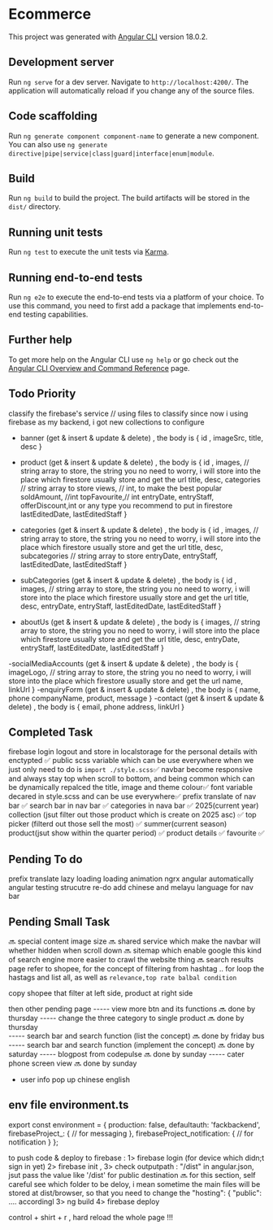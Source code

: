 # Ecommerce

This project was generated with [Angular CLI](https://github.com/angular/angular-cli) version 18.0.2.

## Development server

Run `ng serve` for a dev server. Navigate to `http://localhost:4200/`. The application will automatically reload if you change any of the source files.

## Code scaffolding

Run `ng generate component component-name` to generate a new component. You can also use `ng generate directive|pipe|service|class|guard|interface|enum|module`.

## Build

Run `ng build` to build the project. The build artifacts will be stored in the `dist/` directory.

## Running unit tests

Run `ng test` to execute the unit tests via [Karma](https://karma-runner.github.io).

## Running end-to-end tests

Run `ng e2e` to execute the end-to-end tests via a platform of your choice. To use this command, you need to first add a package that implements end-to-end testing capabilities.

## Further help

To get more help on the Angular CLI use `ng help` or go check out the [Angular CLI Overview and Command Reference](https://angular.dev/tools/cli) page.

## Todo Priority
classify the firebase's service // using files to classify
since now i using firebase as my backend, i got new collections to configure
- banner (get & insert & update & delete) , the body is {
    id ,
    imageSrc,
    title,
    desc 
    } 

- product (get & insert & update & delete) , the body is {
    id ,
    images, // string array to store, the string you no need to worry, i will store into the place which firestore usually store and get the url
    title,
    desc,
    categories // string array to store
    views, // int, to make the best popular
    soldAmount, //int
    topFavourite,// int
    entryDate,
    entryStaff,
    offerDiscount,int or any type you recommend to put in firestore
    lastEditedDate,
    lastEditedStaff
    } 
- categories (get & insert & update & delete) , the body is {
    id ,
    images, // string array to store, the string you no need to worry, i will store into the place which firestore usually store and get the url
    title,
    desc,
    subcategories // string array to store
    entryDate,
    entryStaff,
    lastEditedDate,
    lastEditedStaff
    } 
- subCategories (get & insert & update & delete) , the body is {
    id ,
    images, // string array to store, the string you no need to worry, i will store into the place which firestore usually store and get the url
    title,
    desc,
    entryDate,
    entryStaff,
    lastEditedDate,
    lastEditedStaff
    } 

- aboutUs (get & insert & update & delete) , the body is {
    images, // string array to store, the string you no need to worry, i will store into the place which firestore usually store and get the url
    title,
    desc,
    entryDate,
    entryStaff,
    lastEditedDate,
    lastEditedStaff
  } 

-socialMediaAccounts (get & insert & update & delete) , the body is {
    imageLogo, // string array to store, the string you no need to worry, i will store into the place which firestore usually store and get the url
    name,
    linkUrl
  } 
  -enquiryForm (get & insert & update & delete) , the body is {
    name,
    phone
    companyName,
    product,
    message
  } 
  -contact (get & insert & update & delete) , the body is {
    email,
    phone
    address,
    linkUrl
  } 


## Completed Task
firebase login logout and store in localstorage for the personal details with enctypted ✅
public scss variable which can be use everywhere when we just only need to do is `import ./style.scss`✅
navbar become responsive and always stay top when scroll to bottom, and being common which can be dynamically repalced the title, image and theme colour✅ 
font variable decared in style.scss and can be use everywhere✅ 
prefix translate of nav bar ✅
search bar in nav bar ✅
categories in nava bar ✅
2025(current year) collection (jsut filter out those product which is create on 2025 asc) ✅
top picker (filterd out those sell the most) ✅
summer(current season) product(jsut show within the quarter period) ✅
product details ✅
favourite ✅

## Pending To do
prefix translate
lazy loading
loading animation
ngrx angular
automatically angular testing
strucutre re-do
add chinese and melayu language for nav bar
## Pending Small Task
🔜 special content image size
🔜 shared service which make the navbar will whether hidden when scroll down
🔜 sitemap which enable google this kind of search engine more easier to crawl the website thing
🔜 search results page refer to shopee, for the concept of filtering from hashtag .. for loop the hastags and list all, as well as `relevance,top rate balbal condition`

copy shopee that filter at left side, product at right side

then other pending page
----- view more btn and its functions 🔜  done by thursday 
----- change the three category to single product 🔜  done by thursday  
----- search bar and search function (list the concept) 🔜  done by friday bus
----- search bar and search function (implement the concept) 🔜  done by saturday
----- blogpost from codepulse 🔜  done by sunday 
----- cater phone screen view 🔜  done by sunday 
- user info pop up chinese english
## env file environment.ts
export const environment = {
  production: false,
  defaultauth: 'fackbackend',
  firebaseProject_: { // for messaging
  },
  firebaseProject_notification: { // for notification
  }
};


to push code & deploy  to firebase : 
1> firebase login (for device which didn;t sign in yet)
2> firebase init , 
3> check outputpath : "/dist" in angular.json, jsut pass the value like '/dist' for public destination 🔜 for this section, self careful see which folder to be deloy, i mean sometime the main files will be stored at dist/browser, so that you need to change the "hosting": { "public": .... accordingl
3> ng build
4> firebase deploy



control + shirt + r , hard reload the whole page !!!